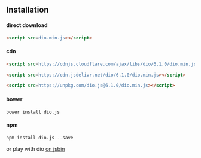 ## Installation

#### direct download

```html
<script src=dio.min.js></script>
```

#### cdn

```html
<script src=https://cdnjs.cloudflare.com/ajax/libs/dio/6.1.0/dio.min.js></script>
```

```html
<script src=https://cdn.jsdelivr.net/dio/6.1.0/dio.min.js></script>
```

```html
<script src=https://unpkg.com/dio.js@6.1.0/dio.min.js></script>
```

#### bower

```
bower install dio.js
```

#### npm

```
npm install dio.js --save
```

or play with dio [on jsbin](http://jsbin.com/lobavo/edit?js,output)